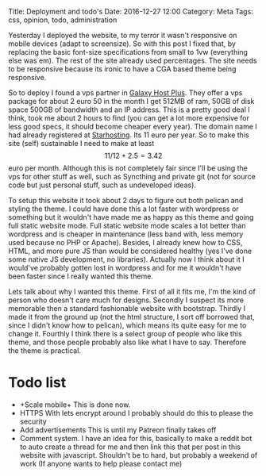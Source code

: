 Title: Deployment and todo's
Date: 2016-12-27 12:00
Category: Meta
Tags: css, opinion, todo, administration


Yesterday I deployed the website, to my terror it wasn't responsive
 on mobile devices (adapt to screensize).
So with this post I fixed that, by replacing the
basic font-size specifications from small to 1vw (everything else was em).
The rest of the site already used percentages.
The site needs to be responsive because its ironic to have a CGA based theme
being responsive.

So to deploy I found a vps partner in [Galaxy Host Plus](https://galaxyhostplus.com/).
They offer a vps package for about 2 euro 50 in the month I get 512MB of ram,
50GB of disk space 500GB of bandwidth and an IP address.
This is a pretty good deal I think, took me about 2 hours to find (you can get a
lot more expensive for less good specs, it should become cheaper every year).
The domain name I had already registered at [Starhosting](https://www.starthosting.nl/).
Its 11 euro per year.
So to make this site (self) sustainable I need to make at least
$$11/12+2.5=3.42$$ euro per month.
Although this is not completely fair since I'll be using the vps for other stuff
as well, such as Syncthing and private git (not for source code but just personal
stuff, such as undeveloped ideas).

To setup this website it took about 2 days to figure out both pelican and styling
the theme.
I could have done this a lot faster with wordpress or something but it
wouldn't have made me as happy as this theme and going full static website mode.
Full static website mode scales a lot better than wordpress and is cheaper in
maintenance (less band with, less memory used because no PHP or Apache).
Besides, I already knew how to CSS, HTML, and more pure JS than would be
considered healthy (yes I've done some native JS development, no libraries).
Actually now I think about it I would've probably gotten lost in wordpress and
for me it wouldn't have been faster since I really wanted this theme.

Lets talk about why I wanted this theme.
First of all it fits me, I'm the kind of person who doesn't care much for
designs.
Secondly I suspect its more memorable then a standard fashionable website with
bootstrap.
Thirdly I made it from the ground up (not the html structure,
I sort off borrowed that, since I didn't know how to pelican),
which means its quite easy for me to change it.
Fourthly I think there is a select group of people who like this theme,
and those people probably also like what I have to say.
Therefore the theme is practical.

# Todo list
* +Scale mobile+
  This is done now.
* HTTPS
  With lets encrypt around I probably should do this to please the security
* Add advertisements
  This is until my Patreon finally takes off
* Comment system. I have an idea for this, basically to make a reddit bot to
  auto create a thread for me and then link this that per post in this website
  with javascript. Shouldn't be to hard, but probably a weekend of work
  (If anyone wants to help please contact me)

